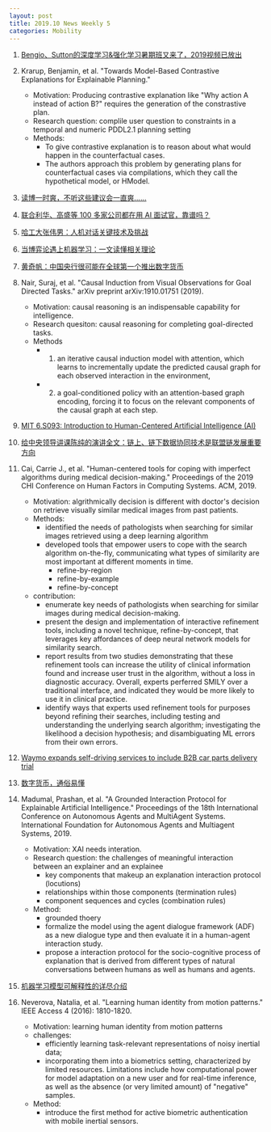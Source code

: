 ```yaml
---
layout: post
title: 2019.10 News Weekly 5
categories: Mobility
---
```


1. [Bengio、Sutton的深度学习&强化学习暑期班又来了，2019视频已放出](https://www.jiqizhixin.com/articles/2019-10-27-3)

2. Krarup, Benjamin, et al. "Towards Model-Based Contrastive Explanations for Explainable Planning."
    
    - Motivation: Producing contrastive explanation like "Why action A instead of action B?" requires the generation of the constrastive plan.
    - Research question: complile user question to constraints in a temporal and numeric PDDL2.1 planning setting
    - Methods:
        - To give contrastive explanation is to reason about what would happen in the counterfactual cases.
        - The authors approach this problem by generating plans for counterfactual cases via compilations, which they call the hypothetical model, or HModel.

3. [读博一时爽，不听这些建议会一直爽……](https://www.jiqizhixin.com/articles/2019-10-28-10)

4. [联合利华、高盛等 100 多家公司都在用 AI 面试官，靠谱吗？](https://www.jiqizhixin.com/)

5. [哈工大张伟男：人机对话关键技术及挑战](https://www.jiqizhixin.com/articles/2019-10-30-8)

5. [当博弈论遇上机器学习：一文读懂相关理论](https://www.jiqizhixin.com/articles/2019-10-28-9)

6. [黄奇帆：中国央行很可能在全球第一个推出数字货币](https://ishare.ifeng.com/c/s/v002IfL91DiW8h5JhPhinUuMb248Vs-_xLXcaV9FzhbxlLTA__)

7. Nair, Suraj, et al. "Causal Induction from Visual Observations for Goal Directed Tasks." arXiv preprint arXiv:1910.01751 (2019).

    - Motivation: causal reasoning is an indispensable capability for intelligence.
    - Research quesiton: causal reasoning for completing goal-directed tasks.
    - Methods
        - 1) an iterative causal induction model with attention, which learns to incrementally update the predicted causal graph for each observed interaction in the environment,
        - 2) a goal-conditioned policy with an attention-based graph encoding, forcing it to focus on the relevant components of the causal graph at each step.
        
8. [MIT 6.S093: Introduction to Human-Centered Artificial Intelligence (AI)](https://www.youtube.com/watch?v=bmjamLZ3v8A)

9. [给中央领导讲课陈纯的演讲全文：链上、链下数据协同技术是联盟链发展重要方向](https://mp.weixin.qq.com/s/U5rg1T2uBOEpJCDMklqTww)

10. Cai, Carrie J., et al. "Human-centered tools for coping with imperfect algorithms during medical decision-making." Proceedings of the 2019 CHI Conference on Human Factors in Computing Systems. ACM, 2019.

    - Motivation: algrithmically decision is different with doctor's decision on retrieve visually similar medical images from past patients.
    - Methods: 
        - identified the needs of pathologists when searching for similar images retrieved using a deep learning algorithm
        - developed tools that empower users to cope with the search algorithm on-the-fly, communicating what types of similarity are most important at different moments in time.
            - refine-by-region
            - refine-by-example
            - refine-by-concept
    - contribution:
        - enumerate key needs of pathologists when searching for similar images during medical decision-making.
        - present the design and implementation of interactive refinement tools, including a novel technique, refine-by-concept, that leverages key affordances of deep neural network models for similarity search.
        - report results from two studies demonstrating that these refinement tools can increase the utility of clinical information found and increase user trust in the algorithm, without a loss in diagnostic accuracy. Overall, experts perferred SMILY over a traditional interface, and indicated they would be more likely to use it in clinical practice.
        - identify ways that experts used refinement tools for purposes beyond refining their searches, including testing and understanding the underlying search algorithm; investigating the likelihood a decision hypothesis; and disambiguating ML errors from their own errors.

11. [Waymo expands self-driving services to include B2B car parts delivery trial](https://techcrunch.com/2019/10/29/waymo-expands-self-driving-services-to-include-b2b-car-parts-delivery-trial/)

12. [数字货币，通俗易懂](https://www.weibo.com/tv/v/IdZBXgbTK?fid=1034:4433350782325389)

13. Madumal, Prashan, et al. "A Grounded Interaction Protocol for Explainable Artificial Intelligence." Proceedings of the 18th International Conference on Autonomous Agents and MultiAgent Systems. International Foundation for Autonomous Agents and Multiagent Systems, 2019.

    - Motivation: XAI needs interation.
    - Research question: the challenges of meaningful interaction between an explainer and an explainee
        - key components that makeup an explanation interaction protocol (locutions)
        - relationships within those components (termination rules)
        - component sequences and cycles (combination rules)
    - Method:
        - grounded thoery
        - formalize the model using the agent dialogue framework (ADF) as a new dialogue type and then evaluate it in a human-agent interaction study.
        - propose a interaction protocol for the socio-cognitive process of explanation that is derived from different types of natural conversations between humans as well as humans and agents.

14. [机器学习模型可解释性的详尽介绍](https://www.jiqizhixin.com/articles/2019-10-30-9)

15. Neverova, Natalia, et al. "Learning human identity from motion patterns." IEEE Access 4 (2016): 1810-1820.

    - Motivation: learning human identity from motion patterns
    - challenges:
        - efficiently learning task-relevant representations of noisy inertial data;
        - incorporating them into a biometrics setting, characterized by limited resources. Limitations include how computational power for model adaptation on a new user and for real-time inference, as well as the absence (or very limited amount) of "negative" samples.
    - Method:
        - introduce the first method for active biometric authentication with mobile inertial sensors.
